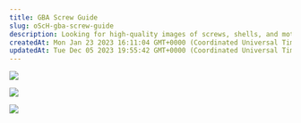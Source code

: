 ```yaml
---
title: GBA Screw Guide
slug: oScH-gba-screw-guide
description: Looking for high-quality images of screws, shells, and motherboards? This document has got you covered! Explore three visually stunning images featuring screws, shells, and motherboards that will meet all your visual needs. Perfect for designers, engineer
createdAt: Mon Jan 23 2023 16:11:04 GMT+0000 (Coordinated Universal Time)
updatedAt: Tue Dec 05 2023 19:55:42 GMT+0000 (Coordinated Universal Time)
---
```


![](../../assets/m4A6Bb4DL0qyiObX_ymOO_screws-large.png)

![](../../assets/mj1nq8lx0AjXGsbPpsQQ1_shell-large.png)

![](../../assets/wgsS8J3HBEFEvS2J9uzsk_motherboard-large.png)

